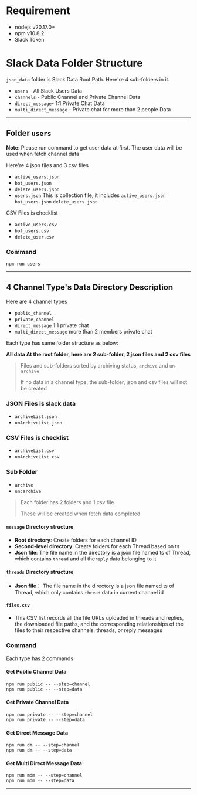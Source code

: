 # Requirement
- nodejs v20.17.0+
- npm v10.8.2
- Slack Token

# Slack Data Folder Structure
`json_data` folder is Slack Data Root Path. Here're 4 sub-folders in it. 
- `users` - All Slack Users Data
- `channels` - Public Channel and Private Channel Data
- `direct_message`- 1:1 Private Chat Data
- `multi_direct_message` - Private chat for more than 2 people Data
---
## Folder `users`

**Note**: Please run command to get user data at first. The user data will be used when fetch channel data

Here're 4 json files and 3 csv files
- `active_users.json`
- `bot_users.json`
- `delete_users.json`
- `users.json` This is collection file, it includes `active_users.json` `bot_users.json` `delete_users.json`

CSV Files is checklist
- `active_users.csv`
- `bot_users.csv`
- `delete_user.csv`

### Command
```
npm run users
```

---
## 4 Channel Type's Data Directory Description
Here are 4 channel types
- `public_channel`
- `private_channel`
- `direct_message` 1:1 private chat
- `multi_direct_message` more than 2 members private chat

Each type has same folder structure as below:

**All data At the root folder, here are 2 sub-folder, 2 json files and 2 csv files**

> Files and sub-folders sorted by archiving status, `archive` and `un-archive`
> 
> If no data in a channel type, the sub-folder, json and csv files will not be created

### JSON Files is slack data
- `archiveList.json`
- `unArchiveList.json`

### CSV Files is checklist
- `archiveList.csv`
- `unArchiveList.csv`

### Sub Folder
- `archive`
- `uncarchive`

>Each folder has 2 folders and 1 csv file
>
>These will be created when fetch data completed

#### `message` Directory structure
- **Root directory**: Create folders for each channel ID
- **Second-level directory**: Create folders for each Thread based on ts
- **Json file**: The file name in the directory is a json file named ts of Thread, which contains `thread` and all the`reply` data belonging to it

#### `threads` Directory structure
- **Json file**： The file name in the directory is a json file named ts of Thread, which only contains `thread` data 
  in current channel id

#### `files.csv` 
- This CSV list records all the file URLs uploaded in threads and replies, the downloaded file paths, and the corresponding relationships of the files to their respective channels, threads, or reply messages

### Command
Each type has 2 commands
#### Get Public Channel Data
```
npm run public -- --step=channel
npm run public -- --step=data
```
#### Get Private Channel Data
```
npm run private -- --step=channel
npm run private -- --step=data
```
#### Get Direct Message Data
```
npm run dm -- --step=channel
npm run dm -- --step=data
```
#### Get Multi Direct Message Data
```
npm run mdm -- --step=channel
npm run mdm -- --step=data
```
---


